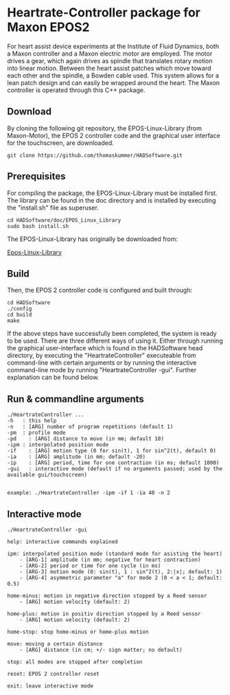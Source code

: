 # Heartrate-Controller package for Maxon EPOS2

For heart assist device experiments at the Institute of Fluid Dynamics, both a Maxon controller and a Maxon electric motor are employed. The motor drives a gear, which again drives as spindle that translates rotary motion into linear motion. Between the heart assist patches which move toward each other and the spindle, a Bowden cable used. This system allows for a lean patch design and can easily be wrapped around the heart. The Maxon controller is operated through this C++ package.


## Download

By cloning the following git repository, the EPOS-Linux-Library (from Maxon-Motor), the EPOS 2 controller code and the graphical user interface for the touchscreen, are downloaded.

```
git clone https://github.com/thomaskummer/HADSoftware.git
```

## Prerequisites

For compiling the package, the EPOS-Linux-Library must be installed first. The library can be found in the doc directory and is installed by executing the "install.sh" file as superuser.

```
cd HADSoftware/doc/EPOS_Linux_Library
sudo bash install.sh
```

The EPOS-Linux-Library has originally be downloaded from:

[Epos-Linux-Library](https://www.maxonmotor.com/maxon/view/product/control/Positionierung/375711)


## Build

Then, the EPOS 2 controller code is configured and built through:

```
cd HADSoftware
./config
cd build
make
```

If the above steps have successfully been completed, the system is ready to be used. There are three different ways of using it. Either through running the graphical user-interface which is found in the HADSoftware head directory, by executing the "HeartrateController" executeable from command-line with certain arguments or by running the interactive command-line mode by running "HeartrateController -gui". Further explanation can be found below.


## Run & commandline arguments

```
./HeartrateController ...
-h   : this help
-n   : [ARG] number of program repetitions (default 1)
-pm  : profile mode
-pd    : [ARG] distance to move (in mm; default 10)
-ipm : interpolated position mode
-if    : [ARG] motion type (0 for sin(t), 1 for sin^2(t), default 0)
-ia    : [ARG] amplitude (in mm; default -20)
-ip    : [ARG] period, time for one contraction (in ms; default 1000)
-gui   : interactive mode (default if no arguments passed; used by the available gui/touchscreen)
         

example: ./HeartrateController -ipm -if 1 -ia 40 -n 2
```


## Interactive mode

```
./HeartrateController -gui

help: interactive commands explained

ipm: interpolated position mode (standard mode for asisting the heart)
    - [ARG-1] amplitude (in mm; negative for heart contraction)
    - [ARG-2] period or time for one cycle (in ms)
    - [ARG-3] motion mode (0: sin(t), 1 : sin^2(t), 2:|x|; default: 1)
    - [ARG-4] asymmetric parameter "a" for mode 2 (0 < a < 1; default: 0.5)

home-minus: motion in negative direction stopped by a Reed sensor
    - [ARG] motion velocity (default: 2)
    
home-plus: motion in positiv direction stopped by a Reed sensor
    - [ARG] motion velocity (default: 2)
    
home-stop: stop home-minus or home-plus motion

move: moving a certain distance
    - [ARG] distance (in cm; +/- sign matter; no default)

stop: all modes are stopped after completion

reset: EPOS 2 controller reset

exit: leave interactive mode
```


